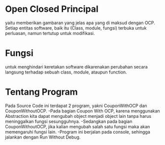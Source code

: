 # Open Closed Principal
yaitu memberikan gambaran yang jelas apa yang di maksud dengan OCP. Setiap entitas software, baik itu (Class, module, fungsi) terbuka untuk perluasan, namun tertutup untuk modifikasi.
# Fungsi
untuk menghindari keretakan software dikarenakan perubahan secara langsung terhadap sebuah class, module, ataupun function.
# Tentang Program
Pada Source Code ini terdapat 2 program, yakni CouponWithOCP dan CouponWithoutOCP. -Pada bagian Coupon With OCP, karena menggunakan Abstraction kita dapat mengubah object menjadi object lain tanpa harus meninggalkan fungsi sesungguhnya. -Sedangkan pada bagian CouponWithoutOCP, jika kalian mengubah salah satu fungsi maka akan memengaruhi fungsi lain. -Program ini berjalan pada console, sehingga jalankan dengan Run Without Debug.
